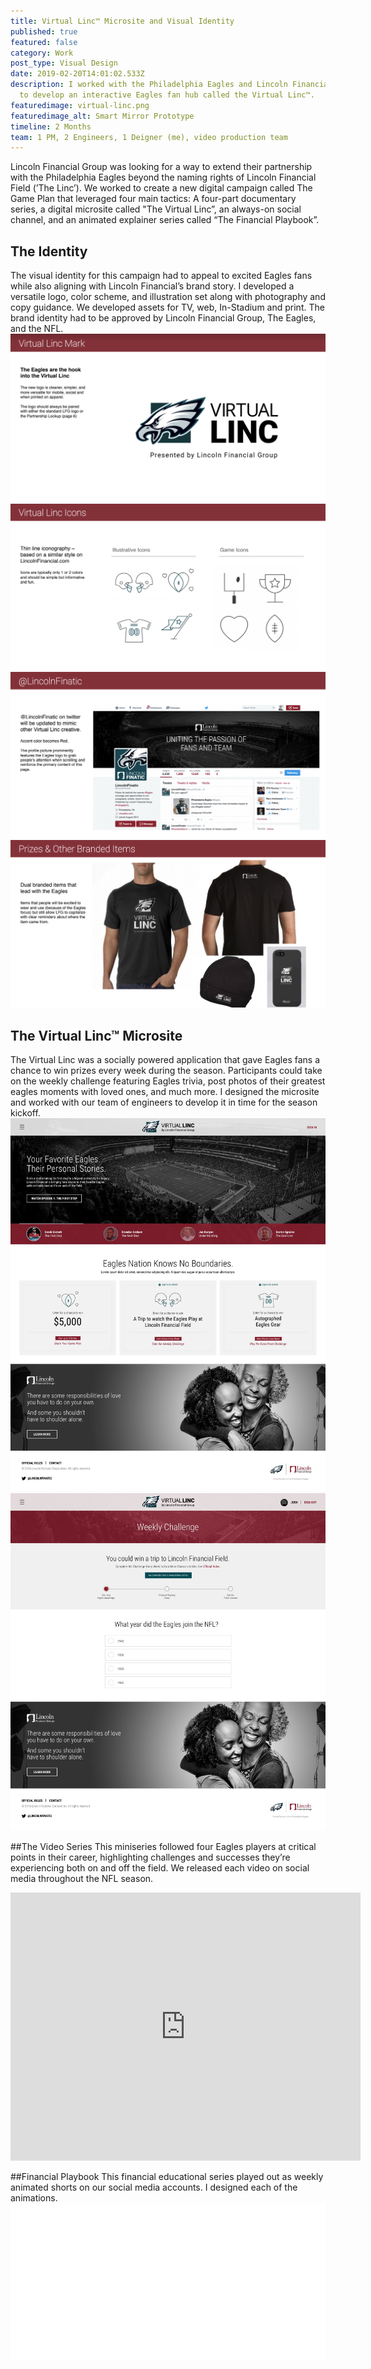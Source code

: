 ```yaml
---
title: Virtual Linc™ Microsite and Visual Identity
published: true
featured: false
category: Work
post_type: Visual Design
date: 2019-02-20T14:01:02.533Z
description: I worked with the Philadelphia Eagles and Lincoln Financial Group
  to develop an interactive Eagles fan hub called the Virtual Linc™.
featuredimage: virtual-linc.png
featuredimage_alt: Smart Mirror Prototype
timeline: 2 Months
team: 1 PM, 2 Engineers, 1 Deigner (me), video production team
---
```


Lincoln Financial Group was looking for a way to extend their partnership with the Philadelphia Eagles beyond the naming rights of Lincoln Financial Field (’The Linc’). We worked to create a new digital campaign called The Game Plan that leveraged four main tactics: A four-part documentary series, a digital microsite called "The Virtual Linc”, an always-on social channel, and an animated explainer series called “The Financial Playbook”.

## The Identity
The visual identity for this campaign had to appeal to excited Eagles fans while also aligning with Lincoln Financial’s brand story. I developed a versatile logo, color scheme, and illustration set along with photography and copy guidance. We developed assets for TV, web, In-Stadium and print. The brand identity had to be approved by Lincoln Financial Group, The Eagles, and the NFL.
![Virtual Linc Identity](lfg-deck4.png "Virtual Linc Identity")
![Virtual Linc Identity](lfg-deck3.png "Virtual Linc Identity")
![Virtual Linc Identity](lfg-deck2.png "Virtual Linc Identity")
![Virtual Linc Identity](lfg-deck1.png "Virtual Linc Identity")


## The Virtual Linc™ Microsite
The Virtual Linc was a socially powered application that gave Eagles fans a chance to win prizes every week during the season. Participants could take on the weekly challenge featuring Eagles trivia, post photos of their greatest eagles moments with loved ones, and much more. I designed the microsite and worked with our team of engineers to develop it in time for the season kickoff.
![Virtual Linc Microsite](image5.jpg "Virtual Linc Microsite")
![Virtual Linc Microsite](image2.jpg "Virtual Linc Microsite")

##The Video Series
This miniseries followed four Eagles players at critical points in their career, highlighting challenges and successes they’re experiencing both on and off the field. We released each video on social media throughout the NFL season.

<iframe src="https://www.facebook.com/plugins/video.php?height=314&href=https%3A%2F%2Fwww.facebook.com%2Fphiladelphiaeagles%2Fvideos%2F1508438149193953%2F&show_text=true&width=560" width="560" height="429" style="border:none;overflow:hidden" scrolling="no" frameborder="0" allowfullscreen="true" allow="autoplay; clipboard-write; encrypted-media; picture-in-picture; web-share" allowFullScreen="true"></iframe>

##Financial Playbook
This financial educational series played out as weekly animated shorts on our social media accounts. I designed each of the animations.
  <img class="flexible" src="image4.gif" alt="Financial Playbook"/>
